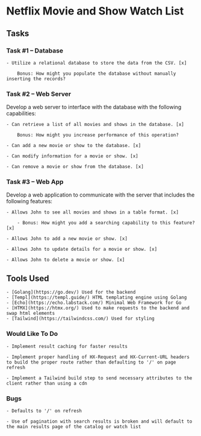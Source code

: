 # Netflix Movie and Show Watch List

## Tasks

### Task #1 – Database


    - Utilize a relational database to store the data from the CSV. [x]

        Bonus: How might you populate the database without manually inserting the records?

 
### Task #2 – Web Server

Develop a web server to interface with the database with the following capabilities:


    - Can retrieve a list of all movies and shows in the database. [x]

        Bonus: How might you increase performance of this operation?

    - Can add a new movie or show to the database. [x]

    - Can modify information for a movie or show. [x]

    - Can remove a movie or show from the database. [x]

 
### Task #3 – Web App

Develop a web application to communicate with the server that includes the following features:


    - Allows John to see all movies and shows in a table format. [x]

        - Bonus: How might you add a searching capability to this feature? [x]

    - Allows John to add a new movie or show. [x]

    - Allows John to update details for a movie or show. [x]

    - Allows John to delete a movie or show. [x]

## Tools Used

    - [Golang](https://go.dev/) Used for the backend
    - [Templ](https://templ.guide/) HTML templating engine using Golang
    - [Echo](https://echo.labstack.com/) Minimal Web Framework for Go
    - [HTMX](https://htmx.org/) Used to make requests to the backend and swap html elements
    - [Tailwind](https://tailwindcss.com/) Used for styling

### Would Like To Do
    

    - Implement result caching for faster results

    - Implement proper handling of HX-Request and HX-Current-URL headers to build the proper route rather than defaulting to '/' on page refresh

    - Implement a Tailwind build step to send necessary attributes to the client rather than using a cdn


### Bugs
    

    - Defaults to '/' on refresh

    - Use of pagination with search results is broken and will default to the main results page of the catalog or watch list
